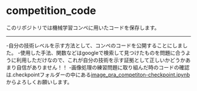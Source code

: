 # competition_code
このリポジトリでは機械学習コンペに用いたコードを保存します。
*****************************************************************************
-自分の技術レベルを示す方法として、コンペのコードを公開することにしました。
-使用した手法、関数などはgoogleで検索して見つけたものを問題に合うように利用しただけなので、これが自分の技術を示す証拠として正しいかどうかあまり自信がありません！！
-画像処理の練習問題に取り組んだ時のコードの確認は.checkpointフォルダーの中にある[image_pra_competiton-checkpoint.ipynb](https://github.com/zaemon1251-hesty/competition_code/blob/master/.ipynb_checkpoints/image_pra_competiton-checkpoint.ipynb)からよろしくお願いします。
